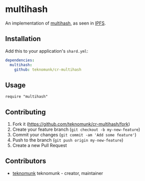 # multihash

An implementation of [multihash](https://multiformats.io/multihash/), as seen in [IPFS](https://ipfs.io/).

## Installation

Add this to your application's `shard.yml`:

```yaml
dependencies:
  multihash:
    github: teknomunk/cr-multihash
```

## Usage

```crystal
require "multihash"
```

## Contributing

1. Fork it (<https://github.com/teknomunk/cr-multihash/fork>)
2. Create your feature branch (`git checkout -b my-new-feature`)
3. Commit your changes (`git commit -am 'Add some feature'`)
4. Push to the branch (`git push origin my-new-feature`)
5. Create a new Pull Request

## Contributors

- [teknomunk](https://github.com/teknomunk) teknomunk - creator, maintainer
